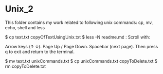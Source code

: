 # Unix_2

This folder contains my work related to following unix commands: cp, mv, echo, shell and less



$ cp text.txt copyOfTextUsingUnix.txt
$ less -N readme.md
:
 Scroll with:

Arrow keys (↑ ↓). Page Up / Page Down. Spacebar (next page). Then press q to exit and return to the terminal.


$ mv text.txt unixCommands.txt
$ cp unixCommands.txt copyToDelete.txt
$ rm copyToDelete.txt